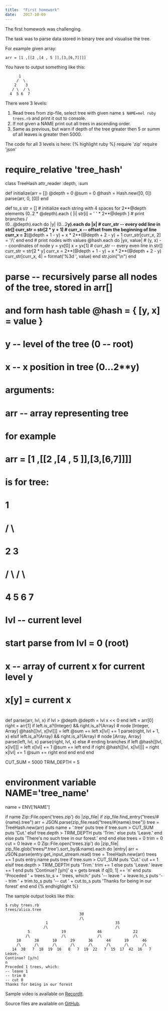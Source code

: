```yaml
---
title:  "First homework"
date:   2017-10-09
---
```

The first homework was challenging.

The task was to parse data stored in binary tree and visualise the tree.

For example given array:
```
arr = [1 ,[[2 ,[4 , 5 ]],[3,[6,7]]]]
```
You have to output something like this:
```
      1
     /  \
    2    3
   / \  / \
  4  5 6  7
```
There were 3 levels:
1. Read trees from zip-file, select tree with given name `$ NAME=mel ruby trees.rb` and print it out to console.
2. If not given a NAME print out all trees in ascending order.
3. Same as previous, but warn if depth of the tree greater then 5 or summ of all leaves is greater then 5000.

The code for all 3 levels is here:
{% highlight ruby %}
require 'zip'
require 'json'
# require_relative 'tree_hash'

class TreeHash
  attr_reader :depth, :sum

  def initialize(arr = [])
    @depth = 0
    @sum = 0
    @hash = Hash.new([0, 0])
    parse(arr, 0, [0])
  end

  def to_s
    str = []
    # initialize each string with 4 spaces for 2**@depth elements
    (0..2 * @depth).each { |i| str[i] = '    ' * 2**@depth }
    # print branches /\
    (0...@depth).each do |y|
      (0...2**y).each do |x|
        # curr_str -- every odd line in str[]
        curr_str = str[2 * y + 1]
        # curr_x -- offset from the beginning of line
        curr_x = 2**(@depth + 1 - y) + x * 2**(@depth + 2 - y) + 1
        curr_str[curr_x, 2] = '/\\'
      end
    end
    # print nodes with values
    @hash.each do |yx, value|
      # (y, x) -- coordinates of node
      y = yx[0]
      x = yx[1]
      # curr_str -- every even line in str[]
      curr_str = str[2 * y]
      curr_x = 2**(@depth + 1 - y) + x * 2**(@depth + 2 - y)
      curr_str[curr_x, 4] = format('%3d ', value)
    end
    str.join("\n")
  end

  # parse -- recursively parse all nodes of the tree, stored in arr[]
  #          and form hash table @hash = { [y, x] = value }
  #            y -- level of the tree (0 -- root)
  #            x -- x position in tree (0...2**y)
  #
  # arguments:
  #   arr -- array representing tree
  #          for example
  #          arr = [1 ,[[2 ,[4 , 5 ]],[3,[6,7]]]]
  #          is for tree:
  #             1
  #            /  \
  #           2    3
  #          / \  / \
  #         4  5 6  7
  #
  #   lvl -- current level
  #          start parse from lvl = 0 (root)
  #
  #   x -- array of current x for current level y
  #       x[y] = current x
  #
  def parse(arr, lvl, x)
    if lvl > @depth
      @depth = lvl
      x << 0
    end
    left = arr[0]
    right = arr[1]
    if left.is_a?(Integer) && right.is_a?(Array)
      # node [Integer, Array]
      @hash[[lvl, x[lvl]]] = left
      @sum += left
      x[lvl] += 1
      parse(right, lvl + 1, x)
    elsif left.is_a?(Array) && right.is_a?(Array)
      # node [Array, Array]
      parse(left, lvl, x)
      parse(right, lvl, x)
    else
      # ending branches
      if left
        @hash[[lvl, x[lvl]]] = left
        x[lvl] += 1
        @sum += left
      end
      if right
        @hash[[lvl, x[lvl]]] = right
        x[lvl] += 1
        @sum += right
      end
    end
  end
end

CUT_SUM = 5000
TRIM_DEPTH = 5

# environment variable NAME='tree_name'
name = ENV['NAME']

if name
  Zip::File.open('trees.zip') do |zip_file|
    if zip_file.find_entry("trees/#{name}.tree")
      arr = JSON.parse(zip_file.read("trees/#{name}.tree"))
      tree = TreeHash.new(arr)
      puts name + '.tree'
      puts tree
      if tree.sum > CUT_SUM
        puts 'Cut.'
      elsif tree.depth > TRIM_DEPTH
        puts 'Trim.'
      else
        puts 'Leave.'
      end
    else
      puts 'There\'s no such tree in our forest.'
    end
  end
else
  trees = 0
  trim = 0
  cut = 0
  leave = 0
  Zip::File.open('trees.zip') do |zip_file|
    zip_file.glob('trees/*.tree').sort_by(&:name).each do |entry|
      arr = JSON.parse(entry.get_input_stream.read)
      tree = TreeHash.new(arr)
      trees += 1
      puts entry.name
      puts tree
      if tree.sum > CUT_SUM
        puts 'Cut.'
        cut += 1
      elsif tree.depth > TRIM_DEPTH
        puts 'Trim.'
        trim += 1
      else
        puts 'Leave.'
        leave += 1
      end
      puts 'Continue? [y/n]'
      q = gets
      break if q[0, 1] == 'n'
    end
    puts 'Proceded ' + trees.to_s + ' trees, which:'
    puts '-- leave ' + leave.to_s
    puts '-- trim ' + trim.to_s
    puts '-- cut ' + cut.to_s
    puts 'Thanks for being in our forest'
  end
end
{% endhighlight %}

The sample output looks like this:
```
$ ruby trees.rb
trees/alica.tree
                                 30
                                 /\
                  1                              35
                 /\                              /\
          5              19              46              22
         /\              /\              /\              /\
     10      38      10      29      36      44      19      46
     /\      /\      /\      /\      /\      /\      /\      /\
   14  38   7  18  19  16   8   7  19  22   7  15  17  42  16   7
Leave.
Continue? [y/n]
n
Proceded 1 trees, which:
-- leave 1
-- trim 0
-- cut 0
Thanks for being in our forest
```
Sample video is available on [RecordIt][RecordIt].

Source files are available on [GitHub][GitHub].

[RecordIt]: http://recordit.co/sZkVIywarq
[GitHub]: https://github.com/dmlaziuk/bsuir-courses/tree/dm-homework-1/2017/DmLaziuk/1
